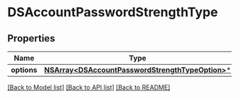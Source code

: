 # DSAccountPasswordStrengthType

## Properties
Name | Type | Description | Notes
------------ | ------------- | ------------- | -------------
**options** | [**NSArray&lt;DSAccountPasswordStrengthTypeOption&gt;***](DSAccountPasswordStrengthTypeOption.md) |  | [optional] 

[[Back to Model list]](../README.md#documentation-for-models) [[Back to API list]](../README.md#documentation-for-api-endpoints) [[Back to README]](../README.md)


